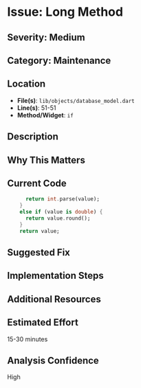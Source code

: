 # Issue: Long Method

## Severity: Medium

## Category: Maintenance

## Location
- **File(s)**: `lib/objects/database_model.dart`
- **Line(s)**: 51-51
- **Method/Widget**: `if`

## Description


## Why This Matters


## Current Code
```dart
      return int.parse(value);
    }
    else if (value is double) {
      return value.round();
    }
    return value;
```

## Suggested Fix


## Implementation Steps


## Additional Resources


## Estimated Effort
15-30 minutes

## Analysis Confidence
High
